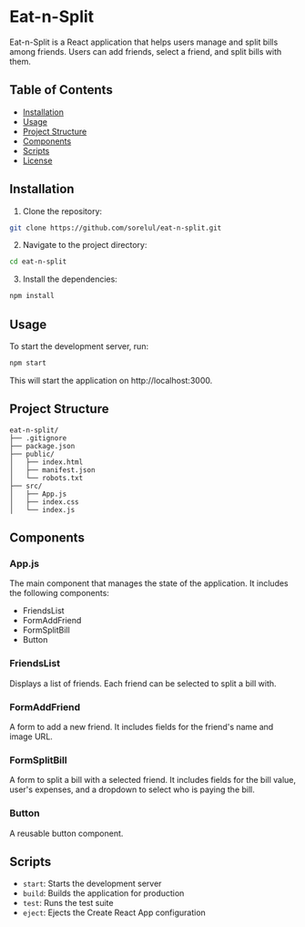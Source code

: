 # Eat-n-Split

Eat-n-Split is a React application that helps users manage and split bills among friends. Users can add friends, select a friend, and split bills with them.

## Table of Contents

-   [Installation](#installation)
-   [Usage](#usage)
-   [Project Structure](#project-structure)
-   [Components](#components)
-   [Scripts](#scripts)
-   [License](#license)

## Installation

1. Clone the repository:

```sh
git clone https://github.com/sorelul/eat-n-split.git
```

2. Navigate to the project directory:

```sh
cd eat-n-split
```

3. Install the dependencies:

```sh
npm install
```

## Usage

To start the development server, run:

```sh
npm start
```

This will start the application on http://localhost:3000.

## Project Structure

```
eat-n-split/
├── .gitignore
├── package.json
├── public/
│   ├── index.html
│   ├── manifest.json
│   └── robots.txt
├── src/
│   ├── App.js
│   ├── index.css
│   └── index.js
```

## Components

### App.js

The main component that manages the state of the application. It includes the following components:

-   FriendsList
-   FormAddFriend
-   FormSplitBill
-   Button

### FriendsList

Displays a list of friends. Each friend can be selected to split a bill with.

### FormAddFriend

A form to add a new friend. It includes fields for the friend's name and image URL.

### FormSplitBill

A form to split a bill with a selected friend. It includes fields for the bill value, user's expenses, and a dropdown to select who is paying the bill.

### Button

A reusable button component.

## Scripts

-   `start`: Starts the development server
-   `build`: Builds the application for production
-   `test`: Runs the test suite
-   `eject`: Ejects the Create React App configuration
